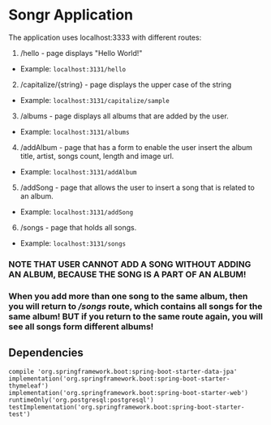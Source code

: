 # Songr Application

The application uses localhost:3333 with different routes:
1. /hello - page displays "Hello World!"
* Example: `localhost:3131/hello`
2. /capitalize/{string} - page displays the upper case of the string
* Example: `localhost:3131/capitalize/sample`
3. /albums - page displays all albums that are added by the user. 
* Example: `localhost:3131/albums`
4. /addAlbum - page that has a form to enable the user insert the album title, artist, songs count, length and image url. 
* Example: `localhost:3131/addAlbum`
5. /addSong - page that allows the user to insert a song that is related to an album. 
* Example: `localhost:3131/addSong`
6. /songs - page that holds all songs. 
* Example: `localhost:3131/songs`

### NOTE THAT USER CANNOT ADD A SONG WITHOUT ADDING AN ALBUM, BECAUSE THE SONG IS A PART OF AN ALBUM!
### When you add more than one song to the same album, then you will return to ***/songs*** route, which contains all songs for the same album! BUT if you return to the same route again, you will see all songs form different albums!

## Dependencies
    compile 'org.springframework.boot:spring-boot-starter-data-jpa'
	implementation('org.springframework.boot:spring-boot-starter-thymeleaf')
	implementation('org.springframework.boot:spring-boot-starter-web')
	runtimeOnly('org.postgresql:postgresql')
	testImplementation('org.springframework.boot:spring-boot-starter-test')